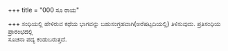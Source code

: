 +++
title = "000 ಸೂ ರಾಯ"

+++
ಸಂಧಿಯಲ್ಲಿ ಹೇಳಿರುವ ಕಥೆಯ ಭಾಗವನ್ನು ಬಹುಸಂಗ್ರಹವಾಗಿ(ಅರೆಷಟ್ಪದಿಯಲ್ಲಿ)     ತಿಳಿಸುವುದು. ಪ್ರತಿಸಂಧಿಯ ಪ್ರಾರಂಭದಲ್ಲಿ  
ಸೂಚನಾ ಪದ್ಯ ಕಂಡುಬರುತ್ತದೆ.
